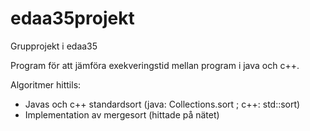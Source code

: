 # edaa35projekt
Grupprojekt i edaa35

Program för att jämföra exekveringstid mellan program i java och c++.

Algoritmer hittils:
  - Javas och c++ standardsort (java: Collections.sort ; c++: std::sort)
  - Implementation av mergesort (hittade på nätet)
